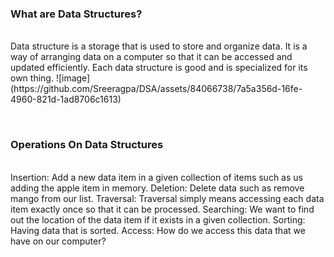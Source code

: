 <h3>What are Data Structures?</h3><br>
Data structure is a storage that is used to store and organize data. It is a way of arranging data on a computer so that it can be
accessed and updated efficiently. Each data structure is good and is specialized for its own thing.
![image](https://github.com/Sreeragpa/DSA/assets/84066738/7a5a356d-16fe-4960-821d-1ad8706c1613)

<b></b><br>
<h3>Operations On Data Structures</h3><br>
Insertion: Add a new data item in a given collection of items such as us adding the apple item in memory.
Deletion: Delete data such as remove mango from our list.
Traversal: Traversal simply means accessing each data item exactly once so that it can be processed.
Searching: We want to find out the location of the data item if it exists in a given collection.
Sorting: Having data that is sorted.
Access: How do we access this data that we have on our computer?
